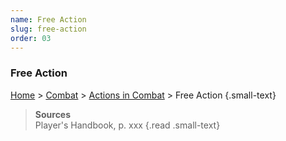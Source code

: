 ```yaml
---
name: Free Action
slug: free-action
order: 03
---
```

### Free Action
[Home](dm-operations-center) > [Combat](combat) > [Actions in Combat](actions-in-combat) > Free Action {.small-text}

> **Sources** <br/>
> Player's Handbook, p. xxx
{.read .small-text}